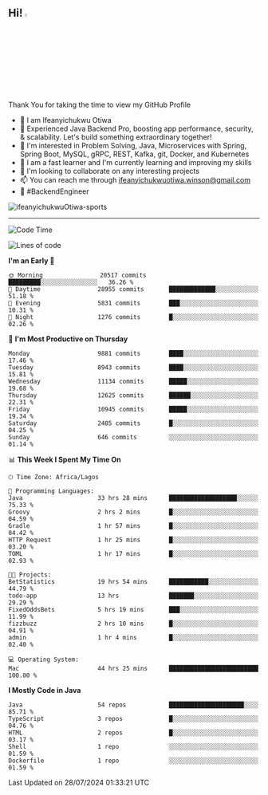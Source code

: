 <!-- BLOG-POST-LIST:START --><!-- BLOG-POST-LIST:END -->

## Hi! <img src="https://media.giphy.com/media/hvRJCLFzcasrR4ia7z/giphy.gif" width="4%"> 

Thank You for taking the time to view my GitHub Profile

- 👋 I am Ifeanyichukwu Otiwa
- 🚀 Experienced Java Backend Pro, boosting app performance, security, & scalability. Let's build something extraordinary together!
- 👀 I'm interested in Problem Solving, Java, Microservices with Spring, Spring Boot, MySQL, gRPC, REST, Kafka, git, Docker, and Kubernetes
- 🌱 I am a fast learner and I'm currently learning and improving my skills
- 💞️ I'm looking to collaborate on any interesting projects
- 📫 You can reach me through ifeanyichukwuotiwa.winson@gmail.com
- 🚀 #BackendEngineer

<p align="left" marginTop="10px"> <img src="https://komarev.com/ghpvc/?username=ifeanyichukwuOtiwa-sports&label=Profile%20views&color=0e75b6&style=for-the-badge" alt="ifeanyichukwuOtiwa-sports" /> </p>

***

<!--START_SECTION:waka-->
![Code Time](http://img.shields.io/badge/Code%20Time-2%2C697%20hrs%2036%20mins-blue)

![Lines of code](https://img.shields.io/badge/From%20Hello%20World%20I%27ve%20Written-13.8%20million%20lines%20of%20code-blue)

**I'm an Early 🐤** 

```text
🌞 Morning                20517 commits       █████████░░░░░░░░░░░░░░░░   36.26 % 
🌆 Daytime                28955 commits       █████████████░░░░░░░░░░░░   51.18 % 
🌃 Evening                5831 commits        ███░░░░░░░░░░░░░░░░░░░░░░   10.31 % 
🌙 Night                  1276 commits        █░░░░░░░░░░░░░░░░░░░░░░░░   02.26 % 
```
📅 **I'm Most Productive on Thursday** 

```text
Monday                   9881 commits        ████░░░░░░░░░░░░░░░░░░░░░   17.46 % 
Tuesday                  8943 commits        ████░░░░░░░░░░░░░░░░░░░░░   15.81 % 
Wednesday                11134 commits       █████░░░░░░░░░░░░░░░░░░░░   19.68 % 
Thursday                 12625 commits       ██████░░░░░░░░░░░░░░░░░░░   22.31 % 
Friday                   10945 commits       █████░░░░░░░░░░░░░░░░░░░░   19.34 % 
Saturday                 2405 commits        █░░░░░░░░░░░░░░░░░░░░░░░░   04.25 % 
Sunday                   646 commits         ░░░░░░░░░░░░░░░░░░░░░░░░░   01.14 % 
```


📊 **This Week I Spent My Time On** 

```text
🕑︎ Time Zone: Africa/Lagos

💬 Programming Languages: 
Java                     33 hrs 28 mins      ███████████████████░░░░░░   75.33 % 
Groovy                   2 hrs 2 mins        █░░░░░░░░░░░░░░░░░░░░░░░░   04.59 % 
Gradle                   1 hr 57 mins        █░░░░░░░░░░░░░░░░░░░░░░░░   04.42 % 
HTTP Request             1 hr 25 mins        █░░░░░░░░░░░░░░░░░░░░░░░░   03.20 % 
TOML                     1 hr 17 mins        █░░░░░░░░░░░░░░░░░░░░░░░░   02.93 % 

🐱‍💻 Projects: 
BetStatistics            19 hrs 54 mins      ███████████░░░░░░░░░░░░░░   44.79 % 
todo-app                 13 hrs              ███████░░░░░░░░░░░░░░░░░░   29.29 % 
FixedOddsBets            5 hrs 19 mins       ███░░░░░░░░░░░░░░░░░░░░░░   11.99 % 
fizzbuzz                 2 hrs 10 mins       █░░░░░░░░░░░░░░░░░░░░░░░░   04.91 % 
admin                    1 hr 4 mins         █░░░░░░░░░░░░░░░░░░░░░░░░   02.40 % 

💻 Operating System: 
Mac                      44 hrs 25 mins      █████████████████████████   100.00 % 
```

**I Mostly Code in Java** 

```text
Java                     54 repos            █████████████████████░░░░   85.71 % 
TypeScript               3 repos             █░░░░░░░░░░░░░░░░░░░░░░░░   04.76 % 
HTML                     2 repos             █░░░░░░░░░░░░░░░░░░░░░░░░   03.17 % 
Shell                    1 repo              ░░░░░░░░░░░░░░░░░░░░░░░░░   01.59 % 
Dockerfile               1 repo              ░░░░░░░░░░░░░░░░░░░░░░░░░   01.59 % 
```




 Last Updated on 28/07/2024 01:33:21 UTC
<!--END_SECTION:waka-->

<!--
<p align="center">
![trophy](https://github-profile-trophy.vercel.app/?username=ifeanyichukwuOtiwa-sports&theme=onedark) (https://github.com/ryo-ma/github-profile-trophy)
</p>
-->

<!---
ifeanyi-otiwa/ifeanyi-otiwa is a ✨ special ✨ repository because its `README.md` (this file) appears on your GitHub profile.
You can click the Preview link to take a look at your changes.
--->
